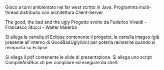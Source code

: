 ﻿Gioco a turni ambientato nel far west scritto in Java.
Programma multi-thread distribuito con architettura Client-Server
 
The good, the bad and the ugly
Progetto svolto da Federico Vivaldi - Francesco Stucci - Walter Malerba

Si allega la cartella di Eclipse contenente il progetto, la cartella images (già presente all'interno di GoodBadUgly/bin) per poterla
reinserire quando si reimporta su Eclipse.

Si allega il pdf contenente le slide di presentazione.
Si allega uno script CompileAndRun.sh per compilare ed eseguire da shell.
